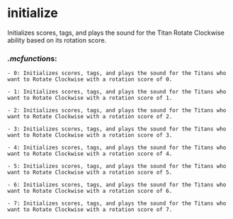 # initialize
Initializes scores, tags, and plays the sound for the Titan Rotate Clockwise ability based on its rotation score.

### *.mcfunction*s:
    - 0: Initializes scores, tags, and plays the sound for the Titans who want to Rotate Clockwise with a rotation score of 0.
    
    - 1: Initializes scores, tags, and plays the sound for the Titans who want to Rotate Clockwise with a rotation score of 1.
    
    - 2: Initializes scores, tags, and plays the sound for the Titans who want to Rotate Clockwise with a rotation score of 2.
    
    - 3: Initializes scores, tags, and plays the sound for the Titans who want to Rotate Clockwise with a rotation score of 3.
    
    - 4: Initializes scores, tags, and plays the sound for the Titans who want to Rotate Clockwise with a rotation score of 4.
    
    - 5: Initializes scores, tags, and plays the sound for the Titans who want to Rotate Clockwise with a rotation score of 5.
    
    - 6: Initializes scores, tags, and plays the sound for the Titans who want to Rotate Clockwise with a rotation score of 6.
    
    - 7: Initializes scores, tags, and plays the sound for the Titans who want to Rotate Clockwise with a rotation score of 7.
